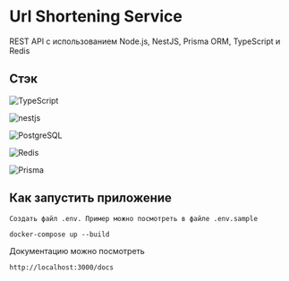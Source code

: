 # Url Shortening Service

REST API с использованием Node.js, NestJS, Prisma ORM, TypeScript и Redis

## Стэк

![TypeScript](https://img.shields.io/badge/TypeScript-007ACC?style=for-the-badge&logo=typescript&logoColor=white)

![nestjs](https://img.shields.io/badge/nestjs-E0234E?style=for-the-badge&logo=nestjs&logoColor=white)

![PostgreSQL](https://img.shields.io/badge/PostgreSQL-316192?style=for-the-badge&logo=postgresql&logoColor=white)

![Redis](https://img.shields.io/badge/redis-%23DD0031.svg?&style=for-the-badge&logo=redis&logoColor=white)

![Prisma](https://img.shields.io/badge/Prisma-3982CE?style=for-the-badge&logo=Prisma&logoColor=white)

## Как запустить приложение

```
Создать файл .env. Пример можно посмотреть в файле .env.sample
```

```
docker-compose up --build
```

Документацию можно посмотреть

```
http://localhost:3000/docs
```
